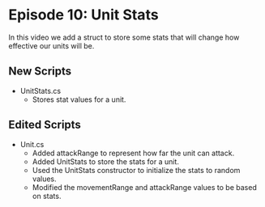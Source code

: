 # Episode 10: Unit Stats

In this video we add a struct to store some stats that will change how effective our units will be.

## New Scripts
- UnitStats.cs
  - Stores stat values for a unit.

## Edited Scripts
- Unit.cs
  - Added attackRange to represent how far the unit can attack.
  - Added UnitStats to store the stats for a unit.
  - Used the UnitStats constructor to initialize the stats to random values.
  - Modified the movementRange and attackRange values to be based on stats.